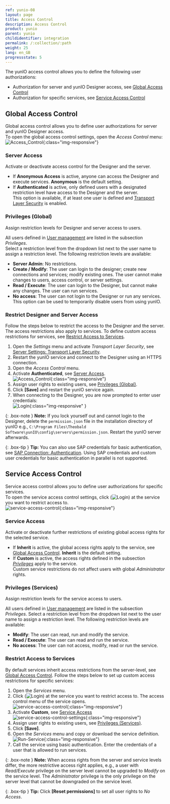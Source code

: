 ```yaml
---
ref: yunio-08
layout: page
title: Access Control
description: Access Control
product: yunio
parent: yunio
childidentifier: integration
permalink: /:collection/:path
weight: 25
lang: en_GB
progressstate: 5
---
```


The yunIO access control allows you to define the following user authorizations:
- Authorization for server and yunIO Designer access, see [Global Access Control](#global-access-control)
- Authorization for specific services, see [Service Access Control](#service-access-control)


## Global Access Control

Global access control allows you to define user authorizations for server and yunIO Designer access.<br>
To open the global access control settings, open the *Access Control* menu:<br>
![Access_Control](/img/content/yunio/access-control.png){:class="img-responsive"}

### Server Access

Activate or deactivate access control for the Designer and the server. 

- If **Anonymous Access** is active, anyone can access the Designer and execute services. 
**Anonymous** is the default setting.
- If **Authenticated** is active, only defined users with a designated restriction level have access to the Designer and the server.<br>
This option is available, if at least one user is defined and [Transport Layer Security](./server-settings) is enabled.

### Privileges (Global)

Assign restriction levels for Designer and server access to users.

All users defined in [User management](./users) are listed in the subsection *Privileges*. <br>
Select a restriction level from the dropdown list next to the user name to assign a restriction level.
The following restriction levels are available:
- **Server Admin**: No restrictions. 
- **Create / Modify**: The user can login to the designer; create new connections and services; modify existing ones.
The user cannot make changes to users, access control, or server settings.
- **Read / Execute**: The user can login to the Designer, but cannot make any changes. The user can run services.
- **No access**: The user can not login to the Designer or run any services.
This option can be used to temporarily disable users from using yunIO.

### Restrict Designer and Server Access

Follow the steps below to restrict the access to the Designer and the server. 
The access restrictions also apply to services.
To define custom access restrictions for services, see [Restrict Access to Services](#restrict-access-to-services).

1. Open the *Settings* menu and activate *Transport Layer Security*, see [Server Settings: Transport Layer Security](./server-settings#transport-layer-security).<br>
2. Restart the yunIO service and connect to the Designer using an HTTPS connection.
3. Open the *Access Control* menu.
4. Activate **Authenticated**, see [Server Access](#server-access). <br>
![Access_Control](/img/content/yunio/access-control2.png){:class="img-responsive"}
5. Assign user rights to existing users, see [Privileges (Global)](#privileges-global).
6. Click **[Save]** and restart the yunIO service again.
7. When connecting to the Designer, you are now prompted to enter user credentials:<br>
![Login](/img/content/yunio/yunio-login.png){:class="img-responsive" }

{: .box-note }
**Note:** If you lock yourself out and cannot login to the Designer, delete the `permission.json` file in the installation directory of yunIO e.g., `C:\Program Files\Theobald Software\yunIO\config\servers\permission.json`.
Restart the yunIO server afterwards.

{: .box-tip }
**Tip:** You can also use SAP credentials for basic authentication, see [SAP Connection: Authentication](./sap-connection#authentication).
Using SAP credentials and custom user credentials for basic authentication in parallel is not supported.

## Service Access Control

Service access control allows you to define user authorizations for specific services.<br>
To open the service access control settings, click (![Login](/img/content/yunio/key.png)) at the service you want to restrict access to. <br>
![service-access-control](/img/content/yunio/service-access-control-settings0.png){:class="img-responsive"}

### Service Access

Activate or deactivate further restrictions of existing global access rights for the selected service. 

- If **Inherit** is active, the global access rights apply to the service, see [Global Access Control](#global-access-control). 
**Inherit** is the default setting.
- If **Custom** is active, the access rights defined in the subsection [*Privileges*](#privileges-services) apply to the service.<br>
Custom service restrictions do not affect users with global *Administrator* rights.

### Privileges (Services)

Assign restriction levels for the service access to users.

All users defined in [User management](./users) are listed in the subsection *Privileges*.
Select a restriction level from the dropdown list next to the user name to assign a restriction level.
The following restriction levels are available:
- **Modify**: The user can read, run and modify the service.
- **Read / Execute**: The user can read and run the service.
- **No access**: The user can not access, modify, read or run the service.

### Restrict Access to Services

By default services inherit access restrictions from the server-level, see [Global Access Control](#global-access-control).
Follow the steps below to set up custom access restrictions for specific services:

1. Open the *Services* menu.
2. Click (![Login](/img/content/yunio/key.png)) at the service you want to restrict access to. 
The access control menu of the service opens.<br>
![service-access-control](/img/content/yunio/service-access-control.png){:class="img-responsive"}
3. Activate **Custom**, see [Service Access](#service-access)<br>
![service-access-control-settings](/img/content/yunio/service-access-control-settings.png){:class="img-responsive"}
4. Assign user rights to existing users, see [Privileges (Services)](#privileges-services).
5. Click **[Save]**.
6. Open the *Services* menu and copy or download the service definition.<br>
![Run-Service](/img/content/yunio/yunio-run-services-https.png){:class="img-responsive"}
7. Call the service using basic authentication. Enter the credentials of a user that is allowed to run services.


{: .box-note }
**Note:** When access rights from the server and service levels differ, the more restrictive access right applies, e.g., a user with *Read/Execute* privilege on the server level cannot be upgraded to *Modify* on the service level.
The *Administrator* privilege is the only privilege on the server level that cannot be downgraded on the service level.

{: .box-tip }
**Tip:** Click **[Reset permissions]** to set all user rights to *No Access*.

